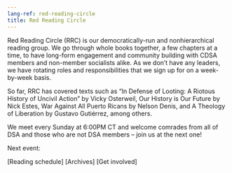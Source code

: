 ```yaml
---
lang-ref: red-reading-circle
title: Red Reading Circle
---
```


Red Reading Circle (RRC) is our democratically-run and nonhierarchical reading group. We go through whole books together, a few chapters at a time, to have long-form engagement and community building with CDSA members and non-member socialists alike. As we don’t have any leaders, we have rotating roles and responsibilities that we sign up for on a week-by-week basis.

So far, RRC has covered texts such as “In Defense of Looting: A Riotous History of Uncivil Action” by Vicky Osterweil, Our History is Our Future by Nick Estes, War Against All Puerto Ricans by Nelson Denis, and A Theology of Liberation by Gustavo Gutiérrez, among others.

We meet every Sunday at 6:00PM CT and welcome comrades from all of DSA and those who are not DSA members – join us at the next one!

Next event:

[Reading schedule] [Archives] [Get involved]
